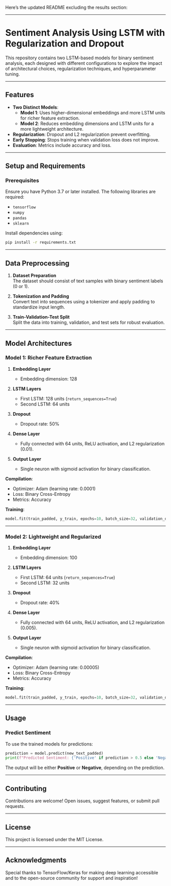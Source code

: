 Here’s the updated README excluding the results section:

---

# Sentiment Analysis Using LSTM with Regularization and Dropout

This repository contains two LSTM-based models for binary sentiment analysis, each designed with different configurations to explore the impact of architectural choices, regularization techniques, and hyperparameter tuning.

---

## Features

- **Two Distinct Models**:
  - **Model 1**: Uses higher-dimensional embeddings and more LSTM units for richer feature extraction.
  - **Model 2**: Reduces embedding dimensions and LSTM units for a more lightweight architecture.
- **Regularization**: Dropout and L2 regularization prevent overfitting.
- **Early Stopping**: Stops training when validation loss does not improve.
- **Evaluation**: Metrics include accuracy and loss.

---

## Setup and Requirements

### Prerequisites

Ensure you have Python 3.7 or later installed. The following libraries are required:

- `tensorflow`
- `numpy`
- `pandas`
- `sklearn`

Install dependencies using:

```bash
pip install -r requirements.txt
```

---

## Data Preprocessing

1. **Dataset Preparation**  
   The dataset should consist of text samples with binary sentiment labels (0 or 1).

2. **Tokenization and Padding**  
   Convert text into sequences using a tokenizer and apply padding to standardize input length.

3. **Train-Validation-Test Split**  
   Split the data into training, validation, and test sets for robust evaluation.

---

## Model Architectures

### **Model 1**: Richer Feature Extraction

1. **Embedding Layer**  
   - Embedding dimension: 128

2. **LSTM Layers**  
   - First LSTM: 128 units (`return_sequences=True`)
   - Second LSTM: 64 units

3. **Dropout**  
   - Dropout rate: 50%

4. **Dense Layer**  
   - Fully connected with 64 units, ReLU activation, and L2 regularization (0.01).

5. **Output Layer**  
   - Single neuron with sigmoid activation for binary classification.

**Compilation**:  
- Optimizer: Adam (learning rate: 0.0001)  
- Loss: Binary Cross-Entropy  
- Metrics: Accuracy  

**Training**:
```python
model.fit(train_padded, y_train, epochs=10, batch_size=32, validation_data=(validation_padded, y_validation), callbacks=[early_stopping])
```

---

### **Model 2**: Lightweight and Regularized

1. **Embedding Layer**  
   - Embedding dimension: 100

2. **LSTM Layers**  
   - First LSTM: 64 units (`return_sequences=True`)
   - Second LSTM: 32 units

3. **Dropout**  
   - Dropout rate: 40%

4. **Dense Layer**  
   - Fully connected with 64 units, ReLU activation, and L2 regularization (0.005).

5. **Output Layer**  
   - Single neuron with sigmoid activation for binary classification.

**Compilation**:  
- Optimizer: Adam (learning rate: 0.00005)  
- Loss: Binary Cross-Entropy  
- Metrics: Accuracy  

**Training**:
```python
model.fit(train_padded, y_train, epochs=10, batch_size=32, validation_data=(validation_padded, y_validation), callbacks=[early_stopping])
```

---

## Usage

### Predict Sentiment

To use the trained models for predictions:

```python
prediction = model.predict(new_text_padded)
print(f"Predicted Sentiment: {'Positive' if prediction > 0.5 else 'Negative'}")
```

The output will be either **Positive** or **Negative**, depending on the prediction.

---

## Contributing

Contributions are welcome! Open issues, suggest features, or submit pull requests.

---

## License

This project is licensed under the MIT License.

---

## Acknowledgments

Special thanks to TensorFlow/Keras for making deep learning accessible and to the open-source community for support and inspiration!
